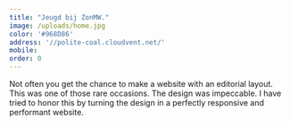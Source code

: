 ```yaml
---
title: "Jeugd bij ZonMW."
image: /uploads/home.jpg
color: '#968D86'
address: '//polite-coal.cloudvent.net/'
mobile:
order: 0
---
```


Not often you get the chance to make a website with an editorial layout. This was one of those rare occasions. The design was impeccable. I have tried to honor this by turning the design in a perfectly responsive and performant website.